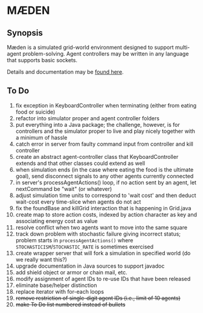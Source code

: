 # M&AElig;DEN

## Synopsis

M&aelig;den is a simulated grid-world environment
designed to support multi-agent problem-solving.
Agent controllers may be written in any language 
that supports basic sockets.

Details and documentation may be 
[found here](http://www.westmont.edu/~iba/maeden/).

## To Do

1. fix exception in KeyboardController when terminating (either from eating food or suicide)
1. refactor into simulator proper and agent controller folders
1. put everything into a Java package; the challenge, however, is for controllers and
the simulator proper to live and play nicely together with a minimum of hassle
1. catch error in server from faulty command input from controller and kill controller
1. create an abstract agent-controller class that KeyboardController extends
and that other classes could extend as well
1. when simulation ends 
(in the case where eating the food is the ultimate goal),
send disconnect signals to any other agents currently connected
1. in server's processAgentActions() loop, if no action sent by an agent, let nextCommand be "wait" (or whatever)
1. adjust simulation time units to correspond to 'wait cost'
and then deduct wait-cost every time-slice when agents do not act
1. fix the foundBase and killGrid interaction that is happening in Grid.java
1. create map to store action costs, indexed by action character as key and associating energy cost as value
1. resolve conflict when two agents want to move into the same square
1. track down problem with stochastic failure giving incorrect status; 
problem starts in `processAgentActions()`
where `STOCHASTICISM`/`STOCHASTIC_RATE` is sometimes exercised
1. create wrapper server that will fork a simulation in specified world 
(do we really want this?)
1. upgrade documentation in Java sources to support javadoc
1. add shield object or armor or chain mail, etc.
1. modify assignment of agent IDs to re-use IDs that have been released
1. eliminate base/helper distinction
1. replace iterator with for-each loops
1. ~~remove restriction of single-digit agent IDs (i.e., limit of 10 agents)~~
1. ~~make To Do list numbered instead of bullets~~
